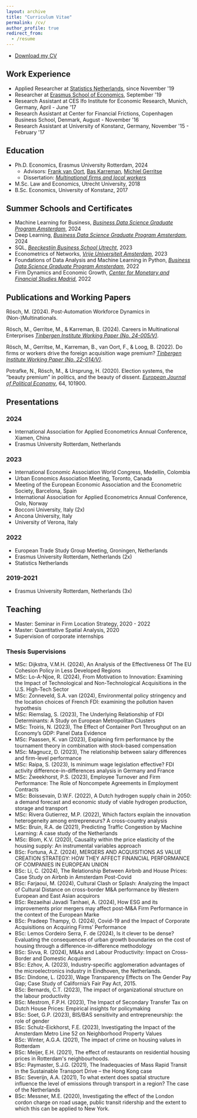 ```yaml
---
layout: archive
title: "Curriculum Vitae"
permalink: /cv/
author_profile: true
redirect_from:
  - /resume
---
```


- [Download my CV](/files/Industry_CV_MR.pdf)


## Work Experience
- Applied Researcher at [Statistics Netherlands](https://www.cbs.nl), since November '19
- Researcher at [Erasmus School of Economics](https://www.eur.nl/en/ese), September '19 
- Research Assistant at CES Ifo Institute for Economic Research, Munich, Germany, April - June '17
- Research Assistant at Center for Financial Frictions, Copenhagen Business School, Denmark, August - November '16
- Research Assistant at University of Konstanz, Germany, November '15 - February '17


## Education
- Ph.D. Economics, Erasmus University Rotterdam, 2024
  - Advisors: [Frank van Oort](https://frankvanoort.com), [Bas Karreman](https://www.eur.nl/people/bas-karreman), [Michiel Gerritse](https://sites.google.com/site/michielgerritse/)
  - Dissertation: [*Multinational firms and local workers*](https://pure.eur.nl/en/publications/multinational-firms-and-local-workers)
- M.Sc. Law and Economics, Utrecht University, 2018
- B.Sc. Economics, University of Konstanz, 2017


## Summer Schools and Certificates
- Machine Learning for Business, [*Business Data Science Graduate Program Amsterdam*](https://businessdatascience.nl/home), 2024
- Deep Learning, [*Business Data Science Graduate Program Amsterdam*](https://businessdatascience.nl/home), 2024
- SQL, [*Beeckestijn Business School Utrecht*](https://www.beeckestijn.org), 2023
- Econometrics of Networks, [*Vrije Universiteit Amsterdam*](https://vu.nl/), 2023
- Foundations of Data Analysis and Machine Learning in Python, [*Business Data Science Graduate Program Amsterdam*](https://businessdatascience.nl/home), 2022
- Firm Dynamics and Economic Growth, [*Center for Monetary and Financial Studies Madrid*](https://www.cemfi.es), 2022


## Publications and Working Papers
Rösch, M. (2024). Post-Automation Workforce Dynamics in (Non-)Multinationals. 

Rösch, M., Gerritse, M., & Karreman, B. (2024). Careers in Multinational Enterprises [*Tinbergen Institute Working Paper (No. 24-005/V)*](https://tinbergen.nl/discussion-paper/6309/24-005-v-careers-in-multinational-enterprises).

Rösch, M., Gerritse, M., Karreman, B., van Oort, F., & Loog, B. (2022). Do firms or workers drive the foreign acquisition wage premium? [*Tinbergen Institute Working Paper (No. 22-014/V)*](https://tinbergen.nl/discussion-paper/6135/22-014-v-do-firms-or-workers-drive-the-foreign-acquisition-wage-premium).

Potrafke, N., Rösch, M., & Ursprung, H. (2020). Election systems, the “beauty premium” in politics, and the beauty of dissent. [*European Journal of Political Economy*](https://www.sciencedirect.com/science/article/abs/pii/S0176268020300483), 64, 101900.


## Presentations

### 2024
- International Association for Applied Econometrics Annual Conference, Xiamen, China
- Erasmus University Rotterdam, Netherlands

### 2023
- International Economic Association World Congress, Medellín, Colombia
- Urban Economics Association Meeting, Toronto, Canada
- Meeting of the European Economic Association and the Econometric Society, Barcelona, Spain
- International Association for Applied Econometrics Annual Conference, Oslo, Norway
- Bocconi University, Italy (2x)
- Ancona University, Italy
- University of Verona, Italy

### 2022
- European Trade Study Group Meeting, Groningen, Netherlands
- Erasmus University Rotterdam, Netherlands (2x)
- Statistics Netherlands

### 2019-2021
- Erasmus University Rotterdam, Netherlands (3x)


## Teaching
- Master: Seminar in Firm Location Strategy, 2020 - 2022
- Master: Quantitative Spatial Analysis, 2020
- Supervision of corporate internships

### Thesis Supervisions
-	MSc:	Dijkstra, V.M.H. (2024),	An Analysis of the Effectiveness Of The EU Cohesion Policy in Less Developed Regions
-	MSc:	Lo-A-Njoe, R. (2024),	From Motivation to Innovation: Examining the Impact of Technological and Non-Technological Acquisitions in the U.S. High-Tech Sector
-	MSc:	Zonneveld, S.A. van (2024),	Environmental policy stringency and the location choices of French FDI: examining the pollution haven hypothesis
-	MSc:	Riemslag, S. (2023),	The Underlying Relationship of FDI Determinants: A Study on European Metropolitan Clusters
-	MSc:	Troiris, N. (2023),	The Effect of Container Port Throughput on an Economy’s GDP: Panel Data Evidence
-	MSc:	Paassen, K. van (2023),	Explaining firm performance by the tournament theory in combination with stock-based compensation
-	MSc:	Magnucz, D. (2023),	The relationship between salary differences and firm-level performance
-	MSc:	Raipa, S. (2023),	Is minimum wage legislation effective? FDI activity difference-in-differences analysis in Germany and France
-	MSc:	Zweekhorst, P.S. (2023),	Employee Turnover and Firm Performance: The Role of Noncompete Agreements in Employment Contracts
-	MSc:	Boissevain, D.W.F. (2022),	A Dutch hydrogen supply chain in 2050: a demand forecast and economic study of viable hydrogen production, storage and transport
-	MSc:	Rivera Gutierrez, M.P. (2022),	Which factors explain the innovation heterogeneity among entrepreneurs? A cross-country analysis
-	MSc:	Bruin, R.A. de (2021),	Predicting Traffic Congestion by Machine Learning: A case study of the Netherlands
-	MSc:	Blom, K.V. (2020),	Causality within the price elasticity of the housing supply: An instrumental variables approach
-	BSc:	Fortuna, A.Z. (2024),	MERGERS AND ACQUISITIONS AS VALUE CREATION STRATEGY: HOW THEY AFFECT FINANCIAL PERFORMANCE OF COMPANIES IN EUROPEAN UNION
-	BSc:	Li, C. (2024),	The Relationship Between Airbnb and House Prices: Case Study on Airbnb in Amsterdam Post-Covid
-	BSc:	Farjaoui, M. (2024),	Cultural Clash or Splash: Analyzing the Impact of Cultural Distance on cross-border M&A performance by Western European and East Asian acquirors
-	BSc:	Rezaeihai Javadi Tanhaei, A. (2024),	How ESG and its improvements prior mergers may affect post-M&A Firm Performance in the context of the European Marke
-	BSc:	Pradeep Thampy, O. (2024),	Covid-19 and the Impact of Corporate Acquisitions on Acquiring Firms’ Performance
-	BSc:	Lemos Cordeiro Serra, F. de (2024),	Is it clever to be dense? Evaluating the consequences of urban growth boundaries on the cost of housing through a difference-in-difference methodology
-	BSc:	Sivva, R. (2024),	M&As and Labour Productivity: Impact on Cross-Border and Domestic Acquirers
-	BSc:	Ezhov, A. (2023),	Industry-specific agglomeration advantages of the microelectronics industry in Eindhoven, the Netherlands.
-	BSc:	Dindone, L. (2023),	Wage Transparency Effects on The Gender Pay Gap; Case Study of California’s Fair Pay Act, 2015.
-	BSc:	Bernards, C.T. (2023),	The impact of organizational structure on the labour productivity
-	BSc:	Mestrom, F.P.H. (2023),	The Impact of Secondary Transfer Tax on Dutch House Prices: Empirical insights for policymaking
-	BSc:	Soet, G.P. (2023),	BIS/BAS sensitivity and entrepreneurship: the role of gender
-	BSc:	Schulz-Eickhorst, F.E. (2023),	Investigating the Impact of the Amsterdam Metro Line 52 on Neighborhood Property Values
-	BSc:	Winter, A.G.A. (2021),	The impact of crime on housing values in Rotterdam
-	BSc:	Meijer, E.H. (2021),	The effect of restaurants on residential housing prices in Rotterdam's neighbourhoods.
-	BSc:	Paymaster, S.J.G. (2021),	The Inadequacies of Mass Rapid Transit in the Sustainable Transport Drive – the Hong Kong case
-	BSc:	Severijn, A.A. (2021),	To what extent does spatial structure influence the level of emissions through transport in a region? The case of the Netherlands
-	BSc:	Messner, M.E. (2020),	Investigating the effect of the London cordon charge on road usage, public transit ridership and the extent to which this can be applied to New York.
